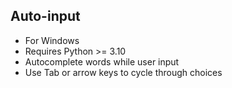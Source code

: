 ## Auto-input

- For Windows
- Requires Python >= 3.10
- Autocomplete words while user input
- Use Tab or arrow keys to cycle through choices
